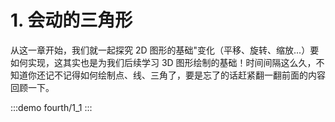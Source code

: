 # 1. 会动的三角形

从这一章开始，我们就一起探究 2D 图形的基础"变化（平移、旋转、缩放...）要如何实现，这其实也是为我们后续学习 3D 图形绘制的基础！时间间隔这么久，不知道你还记不记得如何绘制点、线、三角了，要是忘了的话赶紧翻一翻前面的内容回顾一下。

:::demo
fourth/1_1
:::
